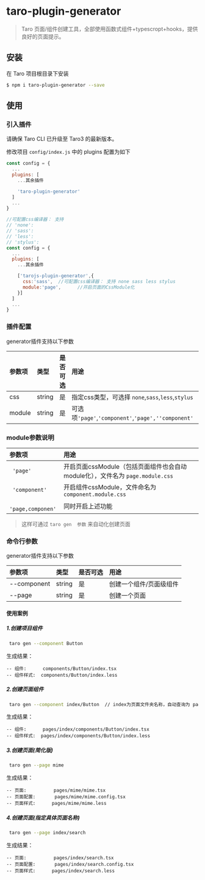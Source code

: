 # taro-plugin-generator

> Taro 页面/组件创建工具，全部使用函数式组件+typescropt+hooks，提供良好的页面提示。



## 安装

在 Taro 项目根目录下安装

```bash
$ npm i taro-plugin-generator --save
```

## 使用

### 引入插件

请确保 Taro CLI 已升级至 Taro3 的最新版本。

修改项目 `config/index.js` 中的 plugins 配置为如下

```js
const config = {
  ...
  plugins: [
    ...其余插件

    'taro-plugin-generator'
  ]
  ...
}
```

```js
//可配置css编译器： 支持 
// 'none':
// 'sass':
// 'less':
// 'stylus':
const config = {
  ...
  plugins: [
    ...其余插件

    ['tarojs-plugin-generator',{
      css:'sass',  //可配置css编译器： 支持 none sass less stylus
      module:'page',      //开启页面的CssModule化
    }]
  ]
  ...
}
```

### 插件配置
generator插件支持以下参数

| 参数项 | 类型 | 是否可选 | 用途 | 默认值 |
| :-----| :---- | :---- | :---- |:---- |
| css | string | 是 | 指定css类型，可选择 ```none```,```sass```,```less```,```stylus``` | ```none```|
| module | string | 是 | 可选项```'page'```,```'component'```,```'page',''component'```  | ```'page``` |

### module参数说明
| 参数项 | 用途  |
| :-----| :---- |
|``` 'page'```|  开启页面cssModule（包括页面组件也会自动module化），文件名为 ```page.module.css``` |
|``` 'component'```|  开启组件cssModule，文件命名为 ```component.module.css``` |
|``` 'page,componen'```|  同时开启上述功能 |



>这样可通过 `taro gen  参数` 来自动化创建页面

### 命令行参数

generator插件支持以下参数

| 参数项 | 类型 | 是否可选 | 用途 |
| :-----| :---- | :---- | :---- |
| --component | string | 是 | 创建一个组件/页面级组件 |
| --page | string | 是 | 创建一个页面 |


#### 使用案例

##### 1.创建项目组件
```bash
 taro gen --component Button
```
生成结果：
```
-- 组件:      components/Button/index.tsx
-- 组件样式:  components/Button/index.less
```



##### 2.创建页面组件
```bash
 taro gen --component index/Button  // index为页面文件夹名称，自动查询为 pages/index
```

生成结果：
```
-- 组件:      pages/index/components/Button/index.tsx
-- 组件样式:  pages/index/components/Button/index.less
```



##### 3.创建页面(简化版)
```bash
 taro gen --page mime 
```

生成结果：
```
-- 页面:          pages/mime/mime.tsx
-- 页面配置:       pages/mime/mime.config.tsx
-- 页面样式:      pages/mime/mime.less
```



##### 4.创建页面(指定具体页面名称)
```bash
 taro gen --page index/search 
```

生成结果：
```
-- 页面:          pages/index/search.tsx
-- 页面配置:       pages/index/search.config.tsx
-- 页面样式:      pages/index/search.less
```

```其中注意，页面组件命名自动为页面首字母大写，如上则生成页面为：SearchPage
```


